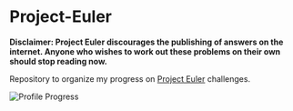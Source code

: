 # Project-Euler
**Disclaimer: Project Euler discourages the publishing of answers on the internet. Anyone who wishes to work out these problems on their own should stop reading now.**

Repository to organize my progress on [Project Euler](https://projecteuler.net/archives) challenges.

![Profile Progress](https://projecteuler.net/profile/davidshah.png)
